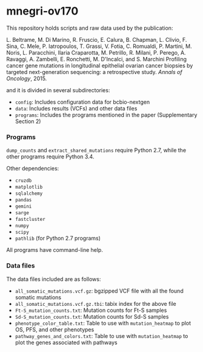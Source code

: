mnegri-ov170
============

This repository holds scripts and raw data used by the publication:
    
L. Beltrame, M. Di Marino, R. Fruscio, E. Calura, B. Chapman, L. Clivio, F. Sina, C. Mele, P. Iatropoulos, T. Grassi, V. Fotia, C. Romualdi, P. Martini, M. Noris, L. Paracchini, Ilaria Craparotta, M. Petrillo, R. Milani, P. Perego, A. Ravaggi, A. Zambelli, E. Ronchetti, M. D'Incalci, and S. Marchini
Profiling cancer gene mutations in longitudinal epithelial ovarian cancer biopsies by targeted next-generation sequencing: a retrospective study. *Annals of Oncology*, 2015.

and it is divided in several subdirectories:

- ``config``: Includes configuration data for bcbio-nextgen
- ``data``: Includes results (VCFs) and other data files
- ``programs``: Includes the programs mentioned in the paper (Supplementary Section 2)

### Programs

``dump_counts`` and ``extract_shared_mutations`` require Python 2.7, while the other programs require Python 3.4.

Other dependencies:

- ``cruzdb``
- ``matplotlib``
- ``sqlalchemy``
- ``pandas``
- ``gemini``
- ``sarge``
- ``fastcluster``
- ``numpy``
- ``scipy``
- ``pathlib`` (for Python 2.7 programs)

All programs have command-line help. 

### Data files

The data files included are as follows:

- ``all_somatic_mutations.vcf.gz``: bgzipped VCF file with all the found somatic mutations
- ``all_somatic_mutations.vcf.gz.tbi``: tabix index for the above file
- ``Ft-S_mutation_counts.txt``: Mutation counts for Ft-S samples
- ``Sd-S_mutation_counts.txt``: Mutation counts for Sd-S samples
- ``phenotype_color_table.txt``: Table to use with ``mutation_heatmap`` to plot OS, PFS, and other phenotypes
- ``pathway_genes_and_colors.txt``: Table to use with ``mutation_heatmap`` to plot the genes associated with pathways
